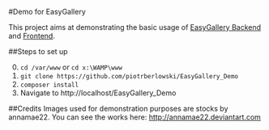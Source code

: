 #Demo for EasyGallery

This project aims at demonstrating the basic usage of [EasyGallery Backend](https://github.com/EasyGallery/Backend) and [Frontend](https://github.com/EasyGallery/FlexFrame).

##Steps to set up

0. ```cd /var/www``` or ```cd x:\WAMP\www```
1. ```git clone https://github.com/piotrberlowski/EasyGallery_Demo```
2. ```composer install```
3. Navigate to http://localhost/EasyGallery_Demo

##Credits
Images used for demonstration purposes are stocks by annamae22.
You can see the works here: http://annamae22.deviantart.com
